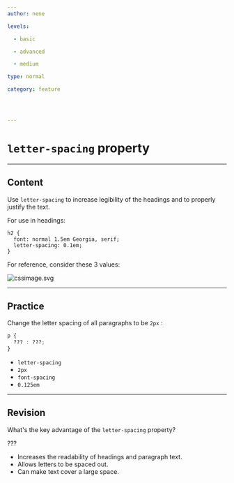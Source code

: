 ```yaml
---
author: nene

levels:

  - basic

  - advanced

  - medium

type: normal

category: feature




---
```


# `letter-spacing` property 

---
## Content

Use `letter-spacing` to increase legibility of the headings and to properly justify the text. 

For use in headings:

```
h2 {
  font: normal 1.5em Georgia, serif;
  letter-spacing: 0.1em;
}
```
For reference, consider these 3 values:


![cssimage.svg](%3C?xml%20version=%221.0%22%20encoding=%22UTF-8%22%20standalone=%22no%22?%3E%0D%0A%3Csvg%20width=%22100%25%22%20height=%22auto%22%20viewBox=%220%200%20800%20300%22%0D%0A%20xmlns=%22http://www.w3.org/2000/svg%22%20xmlns:xlink=%22http://www.w3.org/1999/xlink%22%20%20version=%221.2%22%20baseProfile=%22tiny%22%3E%0D%0A%3Cdesc%3ECreated%20by%20HiQPdf%3C/desc%3E%0D%0A%3Cg%3E%0D%0A%09%3Crect%20x=%220%22%20y=%220%22%20width=%22800%22%20height=%22300%22%20fill=%22#596193%22%20/%3E%0D%0A%3C/g%3E%0D%0A%3Cg%3E%0D%0A%09%3Ctext%20x=%2230%22%20y=%2250%22%20fill=%22#fff%22%20style=%22font-family:'Roboto',sans-serif;font-size:35px;%22%3EDefault%20letter%20spacing.%20%3C/text%3E%0D%0A%09%3Ctext%20x=%2230%22%20y=%22150%22%20fill=%22#fff%22%20style=%22font-family:'Roboto',sans-serif;font-size:35px;letter-spacing:0.1em;%22%3ELetter%20spacing%20of%200.1em.%20%3C/text%3E%0D%0A%09%3Ctext%20x=%2230%22%20y=%22250%22%20fill=%22#fff%22%20style=%22font-family:'Roboto',sans-serif;font-size:35px;letter-spacing:0.3em;%22%3ELetter%20spacing%20of%200.3em.%20%3C/text%3E%0D%0A%09%3C/g%3E%0D%0A%09%3C/svg%3E)

---
## Practice

Change the letter spacing of all paragraphs to be `2px` :
```css
p {
  ??? : ???;
}
```

* `letter-spacing` 
* `2px` 
* `font-spacing` 
* `0.125em`

---
## Revision

What's the key advantage of the `letter-spacing` property? 

???

* Increases the readability of headings and paragraph text.
* Allows letters to be spaced out.
* Can make text cover a large space.

 
